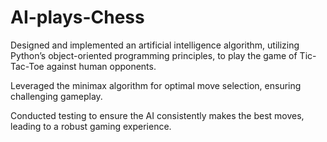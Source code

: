 # AI-plays-Chess
Designed and implemented an artificial intelligence algorithm, utilizing Python’s object-oriented programming
principles, to play the game of Tic-Tac-Toe against human opponents.

Leveraged the minimax algorithm for optimal move selection, ensuring challenging gameplay.

Conducted testing to ensure the AI consistently makes the best moves, leading to a robust gaming experience.

